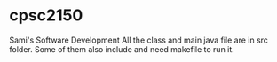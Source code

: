 # cpsc2150
Sami's Software Development
All the class and main java file are in src folder. Some of them also include and need makefile to run it. 

